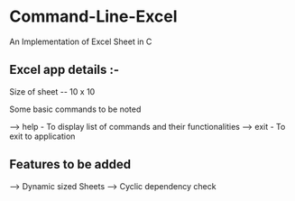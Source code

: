# Command-Line-Excel
An Implementation of Excel Sheet in C


Excel app details :-
--------------------------
Size of sheet -- 10 x 10  

Some basic commands to be noted

--> help - To display list of commands and their functionalities
--> exit - To exit to application


Features to be added
-----------------------

--> Dynamic sized Sheets
--> Cyclic dependency check
